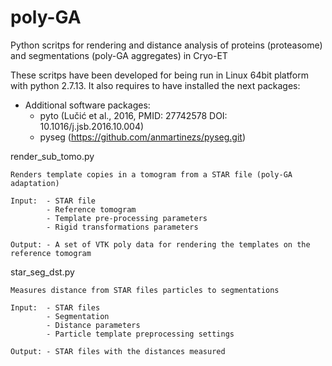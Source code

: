 # poly-GA
Python scritps for rendering and distance analysis of proteins (proteasome) and segmentations (poly-GA aggregates) in Cryo-ET

These scritps have been developed for being run in Linux 64bit platform with python 2.7.13. It also requires to have installed the next packages:
  - Additional software packages:
    + pyto (Lučić et al., 2016, PMID: 27742578 DOI: 10.1016/j.jsb.2016.10.004)
    + pyseg (https://github.com/anmartinezs/pyseg.git)
    
render_sub_tomo.py

    Renders template copies in a tomogram from a STAR file (poly-GA adaptation)

    Input:  - STAR file
            - Reference tomogram
            - Template pre-processing parameters
            - Rigid transformations parameters

    Output: - A set of VTK poly data for rendering the templates on the reference tomogram
    
star_seg_dst.py

    Measures distance from STAR files particles to segmentations

    Input:  - STAR files
            - Segmentation
            - Distance parameters
            - Particle template preprocessing settings

    Output: - STAR files with the distances measured
